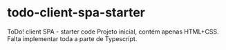 # todo-client-spa-starter
ToDo! client SPA - starter code
Projeto inicial, contém apenas HTML+CSS. Falta implementar toda a parte de Typescript.
